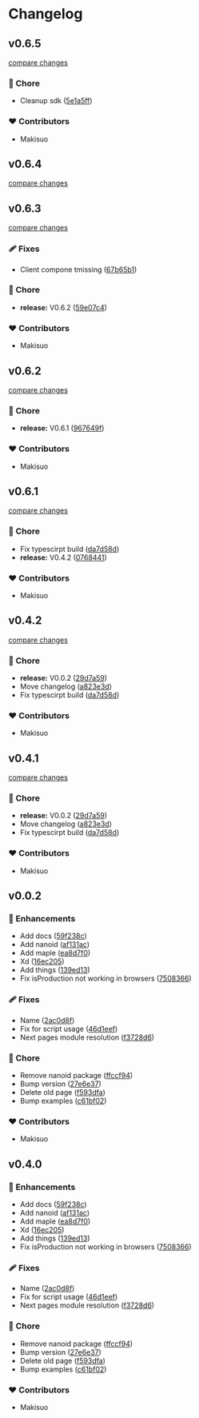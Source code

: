 # Changelog




## v0.6.5

[compare changes](https://github.com/MapleAnalytics/maple-sdk/compare/v0.6.4...v0.6.5)

### 🏡 Chore

- Cleanup sdk ([5e1a5ff](https://github.com/MapleAnalytics/maple-sdk/commit/5e1a5ff))

### ❤️ Contributors

- Makisuo

## v0.6.4

[compare changes](https://github.com/MapleAnalytics/maple-sdk/compare/v0.6.3...v0.6.4)

## v0.6.3

[compare changes](https://github.com/MapleAnalytics/maple-sdk/compare/v0.6.2...v0.6.3)

### 🩹 Fixes

- Client compone tmissing ([67b65b1](https://github.com/MapleAnalytics/maple-sdk/commit/67b65b1))

### 🏡 Chore

- **release:** V0.6.2 ([59e07c4](https://github.com/MapleAnalytics/maple-sdk/commit/59e07c4))

### ❤️ Contributors

- Makisuo

## v0.6.2

[compare changes](https://github.com/MapleAnalytics/maple-sdk/compare/v0.6.1...v0.6.2)

### 🏡 Chore

- **release:** V0.6.1 ([967649f](https://github.com/MapleAnalytics/maple-sdk/commit/967649f))

### ❤️ Contributors

- Makisuo

## v0.6.1

[compare changes](https://github.com/MapleAnalytics/maple-sdk/compare/v0.4.2...v0.6.1)

### 🏡 Chore

- Fix typescirpt build ([da7d58d](https://github.com/MapleAnalytics/maple-sdk/commit/da7d58d))
- **release:** V0.4.2 ([0768441](https://github.com/MapleAnalytics/maple-sdk/commit/0768441))

### ❤️ Contributors

- Makisuo

## v0.4.2

[compare changes](https://github.com/MapleAnalytics/maple-sdk/compare/v0.0.2...v0.4.2)

### 🏡 Chore

- **release:** V0.0.2 ([29d7a59](https://github.com/MapleAnalytics/maple-sdk/commit/29d7a59))
- Move changelog ([a823e3d](https://github.com/MapleAnalytics/maple-sdk/commit/a823e3d))
- Fix typescirpt build ([da7d58d](https://github.com/MapleAnalytics/maple-sdk/commit/da7d58d))

### ❤️ Contributors

- Makisuo

## v0.4.1

[compare changes](https://github.com/MapleAnalytics/maple-sdk/compare/v0.0.2...v0.4.1)

### 🏡 Chore

- **release:** V0.0.2 ([29d7a59](https://github.com/MapleAnalytics/maple-sdk/commit/29d7a59))
- Move changelog ([a823e3d](https://github.com/MapleAnalytics/maple-sdk/commit/a823e3d))
- Fix typescirpt build ([da7d58d](https://github.com/MapleAnalytics/maple-sdk/commit/da7d58d))

### ❤️ Contributors

- Makisuo

## v0.0.2


### 🚀 Enhancements

- Add docs ([59f238c](https://github.com/MapleAnalytics/maple-sdk/commit/59f238c))
- Add nanoid ([af131ac](https://github.com/MapleAnalytics/maple-sdk/commit/af131ac))
- Add maple ([ea8d7f0](https://github.com/MapleAnalytics/maple-sdk/commit/ea8d7f0))
- Xd ([16ec205](https://github.com/MapleAnalytics/maple-sdk/commit/16ec205))
- Add things ([139ed13](https://github.com/MapleAnalytics/maple-sdk/commit/139ed13))
- Fix isProduction not working in browsers ([7508366](https://github.com/MapleAnalytics/maple-sdk/commit/7508366))

### 🩹 Fixes

- Name ([2ac0d8f](https://github.com/MapleAnalytics/maple-sdk/commit/2ac0d8f))
- Fix  for script usage ([46d1eef](https://github.com/MapleAnalytics/maple-sdk/commit/46d1eef))
- Next pages module resolution ([f3728d6](https://github.com/MapleAnalytics/maple-sdk/commit/f3728d6))

### 🏡 Chore

- Remove nanoid package ([ffccf94](https://github.com/MapleAnalytics/maple-sdk/commit/ffccf94))
- Bump version ([27e6e37](https://github.com/MapleAnalytics/maple-sdk/commit/27e6e37))
- Delete old page ([f593dfa](https://github.com/MapleAnalytics/maple-sdk/commit/f593dfa))
- Bump examples ([c61bf02](https://github.com/MapleAnalytics/maple-sdk/commit/c61bf02))

### ❤️ Contributors

- Makisuo

## v0.4.0


### 🚀 Enhancements

- Add docs ([59f238c](https://github.com/MapleAnalytics/maple-sdk/commit/59f238c))
- Add nanoid ([af131ac](https://github.com/MapleAnalytics/maple-sdk/commit/af131ac))
- Add maple ([ea8d7f0](https://github.com/MapleAnalytics/maple-sdk/commit/ea8d7f0))
- Xd ([16ec205](https://github.com/MapleAnalytics/maple-sdk/commit/16ec205))
- Add things ([139ed13](https://github.com/MapleAnalytics/maple-sdk/commit/139ed13))
- Fix isProduction not working in browsers ([7508366](https://github.com/MapleAnalytics/maple-sdk/commit/7508366))

### 🩹 Fixes

- Name ([2ac0d8f](https://github.com/MapleAnalytics/maple-sdk/commit/2ac0d8f))
- Fix  for script usage ([46d1eef](https://github.com/MapleAnalytics/maple-sdk/commit/46d1eef))
- Next pages module resolution ([f3728d6](https://github.com/MapleAnalytics/maple-sdk/commit/f3728d6))

### 🏡 Chore

- Remove nanoid package ([ffccf94](https://github.com/MapleAnalytics/maple-sdk/commit/ffccf94))
- Bump version ([27e6e37](https://github.com/MapleAnalytics/maple-sdk/commit/27e6e37))
- Delete old page ([f593dfa](https://github.com/MapleAnalytics/maple-sdk/commit/f593dfa))
- Bump examples ([c61bf02](https://github.com/MapleAnalytics/maple-sdk/commit/c61bf02))

### ❤️ Contributors

- Makisuo

